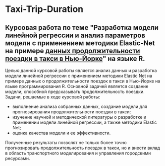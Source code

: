 # Taxi-Trip-Duration
## Курсовая работа по теме "Разработка модели линейной регрессии и анализ параметров модели с применением методики Elastic-Net на примере [данных продолжительности поездки в такси в Нью-Йорке](https://www.kaggle.com/datasets/yasserh/nyc-taxi-trip-duration/code)" на языке R. 

Целью данной курсовой работы является анализ данных и разработка модели линейной регрессии с применением методики Elastic Net на примере данных о продолжительности поездок в такси в Нью-Йорке на языке программирования R. Основной задачей является создание модели, способной предсказывать продолжительность поездки. Задачи, решаемые в ходе курсовой работы: 
* выполнение анализа собранных данных, создание модели для прогнозирования продолжительности поездки в такси;
* изучение научной и методической литературы о разработке и применении модели линейной регрессии, а также методики Elastic Net;
* оценка качества модели и ее эффективности.
 
Полученные результаты позволят не только более точно прогнозировать продолжительность поездок в такси, но и внести вклад в область транспортного моделирования и управления городскими ресурсами.


